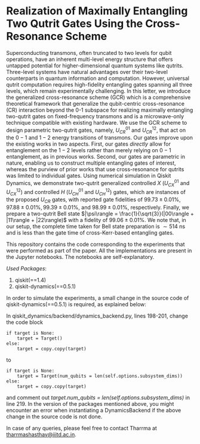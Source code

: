 # Realization of Maximally Entangling Two Qutrit Gates Using the Cross-Resonance Scheme

Superconducting transmons, often truncated to two levels for qubit operations, have an inherent multi-level energy structure that offers untapped potential for higher-dimensional quantum systems like qutrits.
Three-level systems have natural advantages over their two-level counterparts in quantum information and computation.
However, universal qutrit computation requires high-fidelity entangling gates spanning all three levels, which remain experimentally challenging. 
In this letter, we introduce the generalized cross-resonance scheme (GCR) which is a comprehensive theoretical framework that generalize the qubit-centric cross-resonance (CR) interaction beyond the 0-1 subspace for realizing maximally entangling two-qutrit gates on fixed-frequency transmons and is a microwave-only technique compatible with existing hardware. 
We use the GCR scheme to design parametric two-qutrit gates, namely, $U_{CR}^{01}$ and $U_{CR}^{12}$, that act on the $0{-}1$ and $1{-}2$ energy transitions of transmons.
Our gates improve upon the existing works in two aspects.
First, our gates *directly* allow for entanglement on the $1{-}2$ levels rather than merely relying on $0{-}1$ entanglement, as in previous works. Second, our gates are parametric in nature, enabling us to construct multiple entangling gates of interest, whereas the purview of prior works that use cross-resonance for qutrits was limited to individual gates. 
Using numerical simulation in Qiskit Dynamics, we demonstrate two-qutrit generalized controlled $X$ ($U_{CX}^{01}$ and $U_{CX}^{12}$) and controlled $H$ ($U_{CH}^{01}$ and $U_{CH}^{12}$) gates, which are instances of the proposed $U_{CR}$ gates, with reported gate fidelities of $99.73\pm 0.01\%, 97.88\pm 0.01\%, 99.39\pm 0.01\%$, and $98.99\pm 0.01\%$, respectively.
Finally, we prepare a two-qutrit Bell state $|\psi\rangle = \frac{1}{\sqrt{3}}(|00\rangle + |11\rangle + |22\rangle)$ with a fidelity of $99.06 \pm 0.01\%$. 
We note that, in our setup, the complete time taken for Bell state preparation is $\sim 514$ ns and is less than the gate time of cross-Kerr-based entangling gates.  

This repository contains the code corresponding to the experiments that were performed as part of the paper. All the implementations are present in the Jupyter notebooks. The notebooks are self-explanatory.

_Used Packages_:
1. qiskit(==1.4)
2. qiskit-dynamics(==0.5.1)

In order to simulate the experiments, a small change in the source code of qiskit-dynamics(==0.5.1) is required, as explained below:

In qiskit_dynamics/backend/dynamics_backend.py, lines 198-201, change the code block

    if target is None:
        target = Target()
    else:
        target = copy.copy(target)

to

    if target is None:
        target = Target(num_qubits = len(self.options.subsystem_dims))
    else:
        target = copy.copy(target)

and comment out *target.num_qubits = len(self.options.subsystem_dims)* in line 219. In the version of the packages mentioned above, you might encounter an error when instantiating a DynamicsBackend if the above change in the source code is not done.


In case of any queries, please feel free to contact Tharrma at tharrmashasthav@iiitd.ac.in.
